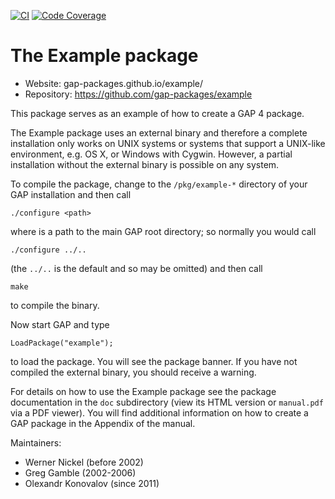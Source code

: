 [![CI](https://github.com/gap-packages/example/actions/workflows/CI.yml/badge.svg)](https://github.com/gap-packages/example/actions/workflows/CI.yml)
[![Code Coverage](https://codecov.io/github/gap-packages/example/coverage.svg?branch=master&token=)](https://codecov.io/gh/gap-packages/example)

# The Example package

* Website: gap-packages.github.io/example/
* Repository: https://github.com/gap-packages/example

This package serves as an example of how to create a GAP 4 package.

The Example package uses an external binary and therefore a complete
installation only works on UNIX systems or systems that support a
UNIX-like environment, e.g. OS X, or Windows with Cygwin. However, 
a partial installation without the external binary is possible on 
any system.

To compile the package, change to the `/pkg/example-*` directory 
of your GAP installation and then call
	
	./configure <path>

where <path> is a path to the main GAP root directory; so normally you
would call

	./configure ../..

(the `../..` is the default and so may be omitted) and then call

	make 
  
to compile the binary.

Now start GAP and type

	LoadPackage("example");

to load the package. You will see the package banner. If you have
not compiled the external binary, you should receive a warning.

For details on how to use the Example package see the package
documentation in the `doc` subdirectory (view its HTML version or 
`manual.pdf`  via a PDF viewer). You will find additional information 
on how to create a GAP package in the Appendix of the manual.

Maintainers:
* Werner Nickel (before 2002)
* Greg Gamble (2002-2006)
* Olexandr Konovalov (since 2011)
